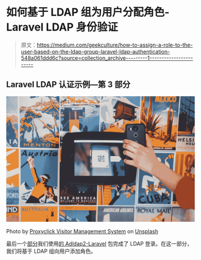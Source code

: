 # 如何基于 LDAP 组为用户分配角色- Laravel LDAP 身份验证

> 原文：<https://medium.com/geekculture/how-to-assign-a-role-to-the-user-based-on-the-ldap-group-laravel-ldap-authentication-548a061ddd6c?source=collection_archive---------1----------------------->

## Laravel LDAP 认证示例—第 3 部分

![](img/167a43aef7a61ed62ba681c85515b864.png)

Photo by [Proxyclick Visitor Management System](https://unsplash.com/@proxyclick?utm_source=medium&utm_medium=referral) on [Unsplash](https://unsplash.com?utm_source=medium&utm_medium=referral)

最后一个[部分](/geekculture/laravel-ldap-authentication-laravel-login-with-ldap-437674903068)我们使用[的 Adldap2-Laravel](https://github.com/Adldap2/Adldap2-Laravel) 包完成了 LDAP 登录。在这一部分，我们将基于 LDAP 组向用户添加角色。